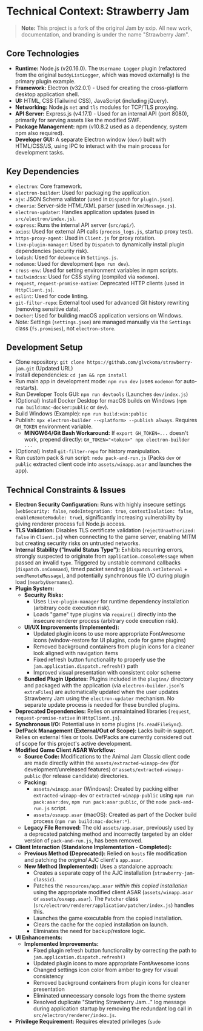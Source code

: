 # Technical Context: Strawberry Jam

> **Note:** This project is a fork of the original Jam by sxip. All new work, documentation, and branding is under the name "Strawberry Jam".

## Core Technologies

-   **Runtime:** Node.js (v20.16.0). The `Username Logger` plugin (refactored from the original `buddyListLogger`, which was moved externally) is the primary plugin example.
-   **Framework:** Electron (v32.0.1) - Used for creating the cross-platform desktop application shell.
-   **UI:** HTML, CSS (Tailwind CSS), JavaScript (including jQuery).
-   **Networking:** Node.js `net` and `tls` modules for TCP/TLS proxying.
-   **API Server:** Express.js (v4.17.1) - Used for an internal API (port 8080), primarily for serving assets like the modified SWF.
-   **Package Management:** npm (v10.8.2 used as a dependency, system npm also required).
-   **Developer GUI:** A separate Electron window (`dev/`) built with HTML/CSS/JS, using IPC to interact with the main process for development tasks.

## Key Dependencies

-   `electron`: Core framework.
-   `electron-builder`: Used for packaging the application.
-   `ajv`: JSON Schema validator (used in `Dispatch` for `plugin.json`).
-   `cheerio`: Server-side HTML/XML parser (used in `XmlMessage.js`).
-   `electron-updater`: Handles application updates (used in `src/electron/index.js`).
-   `express`: Runs the internal API server (`src/api/`).
-   `axios`: Used for external API calls (`process_logs.js`, startup proxy test).
-   `https-proxy-agent`: Used in `Client.js` for proxy rotation.
-   `live-plugin-manager`: Used by `Dispatch` to dynamically install plugin dependencies (security risk).
-   `lodash`: Used for `debounce` in `Settings.js`.
-   `nodemon`: Used for development (`npm run dev`).
-   `cross-env`: Used for setting environment variables in npm scripts.
-   `tailwindcss`: Used for CSS styling (compiled via `nodemon`).
-   `request`, `request-promise-native`: Deprecated HTTP clients (used in `HttpClient.js`).
-   `eslint`: Used for code linting.
-   `git-filter-repo`: External tool used for advanced Git history rewriting (removing sensitive data).
-   `Docker`: Used for building macOS application versions on Windows.
-   *Note:* Settings (`settings.json`) are managed manually via the `Settings` class (`fs.promises`), not `electron-store`.

## Development Setup

-   Clone repository: `git clone https://github.com/glvckoma/strawberry-jam.git` (Updated URL)
-   Install dependencies: `cd jam && npm install`
-   Run main app in development mode: `npm run dev` (uses `nodemon` for auto-restarts).
-   Run Developer Tools GUI: `npm run devtools` (Launches `dev/index.js`)
-   (Optional) Install Docker Desktop for macOS builds on Windows (`npm run build:mac-docker:public` or `dev`).
-   Build Windows (Example): `npm run build:win:public`
-   Publish: `npx electron-builder --<platform> --publish always`. Requires `GH_TOKEN` environment variable.
    -   **MINGW64/Git Bash Workaround:** If `export GH_TOKEN=...` doesn't work, prepend directly: `GH_TOKEN="<token>" npx electron-builder ...`
-   (Optional) Install `git-filter-repo` for history manipulation.
-   Run custom pack & run script: `node pack-and-run.js` (Packs `dev` or `public` extracted client code into `assets/winapp.asar` and launches the app).

## Technical Constraints & Issues

-   **Electron Security Configuration:** Runs with highly insecure settings (`webSecurity: false`, `nodeIntegration: true`, `contextIsolation: false`, `enableRemoteModule: true`), significantly increasing vulnerability by giving renderer process full Node.js access.
-   **TLS Validation:** Disables TLS certificate validation (`rejectUnauthorized: false` in `Client.js`) when connecting to the game server, enabling MITM but creating security risks on untrusted networks.
-   **Internal Stability ("Invalid Status Type"):** Exhibits recurring errors, strongly suspected to originate from `application.consoleMessage` when passed an invalid `type`. Triggered by unstable command callbacks (`dispatch.onCommand`), timed packet sending (`dispatch.setInterval` + `sendRemoteMessage`), and potentially synchronous file I/O during plugin load (`nearbyUsernames`).
-   **Plugin System:**
    *   **Security Risks:**
        *   Uses `live-plugin-manager` for runtime dependency installation (arbitrary code execution risk).
        *   Loads "game" type plugins via `require()` directly into the insecure renderer process (arbitrary code execution risk).
    *   **UI/UX Improvements (Implemented):**
        *   Updated plugin icons to use more appropriate FontAwesome icons (window-restore for UI plugins, code for game plugins)
        *   Removed background containers from plugin icons for a cleaner look aligned with navigation items
        *   Fixed refresh button functionality to properly use the `jam.application.dispatch.refresh()` path
        *   Improved visual presentation with consistent color scheme
    *   **Bundled Plugin Updates:** Plugins included in the `plugins/` directory and packaged with the application (via `electron-builder.json`'s `extraFiles`) are automatically updated when the user updates Strawberry Jam using the `electron-updater` mechanism. No separate update process is needed for these bundled plugins.
-   **Deprecated Dependencies:** Relies on unmaintained libraries (`request`, `request-promise-native` in `HttpClient.js`).
-   **Synchronous I/O:** Potential use in some plugins (`fs.readFileSync`).
-   **DefPack Management (External/Out of Scope):** Lacks built-in support. Relies on external files or tools. DefPacks are currently considered out of scope for this project's active development.
-   **Modified Game Client ASAR Workflow:**
    -   **Source Code:** Modifications to the Animal Jam Classic client code are made directly within the `assets/extracted-winapp-dev` (for development/unreleased features) or `assets/extracted-winapp-public` (for release candidate) directories.
    -   **Packing:**
        -   `assets/winapp.asar` (Windows): Created by packing either `extracted-winapp-dev` or `extracted-winapp-public` using `npm run pack:asar:dev`, `npm run pack:asar:public`, or the `node pack-and-run.js` script.
        -   `assets/osxapp.asar` (macOS): Created as part of the Docker build process (`npm run build:mac-docker:*`).
    -   **Legacy File Removed:** The old `assets/app.asar`, previously used by a deprecated patching method and incorrectly targeted by an older version of `pack-and-run.js`, has been removed.
-   **Client Interaction (Standalone Implementation - Completed):**
    -   **Previous Method (Deprecated):** Relied on `hosts` file modification and patching the *original* AJC client's `app.asar`.
    -   **New Method (Implemented):** Uses a standalone approach:
        - Creates a separate copy of the AJC installation (`strawberry-jam-classic`).
        - Patches the `resources/app.asar` *within this copied installation* using the appropriate modified client ASAR (`assets/winapp.asar` or `assets/osxapp.asar`). The `Patcher` class (`src/electron/renderer/application/patcher/index.js`) handles this.
        - Launches the game executable from the copied installation.
        - Clears the cache for the copied installation on launch.
        - Eliminates the need for backup/restore logic.
-   **UI Enhancements:**
    -   **Implemented Improvements:**
        -   Fixed plugin refresh button functionality by correcting the path to `jam.application.dispatch.refresh()`
        -   Updated plugin icons to more appropriate FontAwesome icons
        -   Changed settings icon color from amber to grey for visual consistency
        -   Removed background containers from plugin icons for cleaner presentation
        -   Eliminated unnecessary console logs from the theme system
        -   Resolved duplicate "Starting Strawberry Jam..." log message during application startup by removing the redundant log call in `src/electron/renderer/index.js`.
-   **Privilege Requirement:** Requires elevated privileges (`sudo`